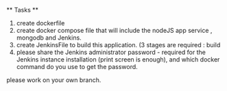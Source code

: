 ** Tasks **

1. create dockerfile 
2. create docker compose file that will include the nodeJS app service , mongodb and Jenkins.
3. create JenkinsFile to build this application. (3 stages are required : build 
4. please share the Jenkins administrator password - required for the Jenkins instance installation (print screen is enough), and which docker command do you use to get the password.


please work on your own branch.